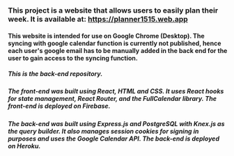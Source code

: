 ### This project is a website that allows users to easily plan their week. It is available at: https://planner1515.web.app

#### This website is intended for use on Google Chrome (Desktop). The syncing with google calendar function is currently not published, hence each user's google email has to be manually added in the back end for the user to gain access to the syncing function.

##### This is the back-end repository.

##### The front-end was built using React, HTML and CSS. It uses React hooks for state management, React Router, and the FullCalendar library. The front-end is deployed on Firebase.

##### The back-end was built using Express.js and PostgreSQL with Knex.js as the query builder. It also manages session cookies for signing in purposes and uses the Google Calendar API. The back-end is deployed on Heroku.


